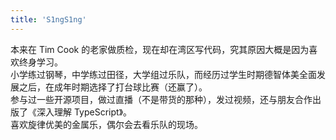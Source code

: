 ```yaml
---
title: 'S1ngS1ng'
---
```


本来在 Tim Cook 的老家做质检，现在却在湾区写代码，究其原因大概是因为喜欢终身学习。\
小学练过钢琴，中学练过田径，大学组过乐队，而经历过学生时期德智体美全面发展之后，在成年时期选择了打台球比赛（还赢了）。\
参与过一些开源项目，做过直播（不是带货的那种），发过视频，还与朋友合作出版了《深入理解 TypeScript》。\
喜欢旋律优美的金属乐，偶尔会去看乐队的现场。
